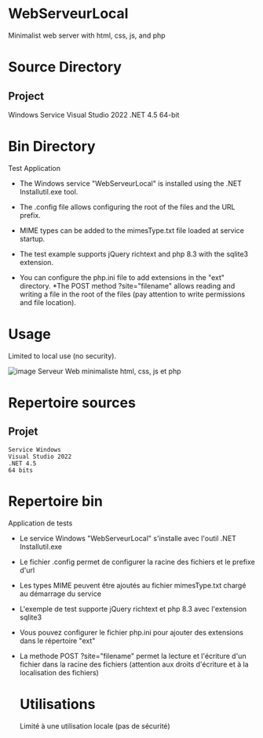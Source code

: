 # WebServeurLocal 

Minimalist web server with html, css, js, and php

# Source Directory
## Project
Windows Service
Visual Studio 2022
.NET 4.5
64-bit
# Bin Directory
Test Application
* The Windows service "WebServeurLocal" is installed using the .NET Installutil.exe tool.
* The .config file allows configuring the root of the files and the URL prefix.
* MIME types can be added to the mimesType.txt file loaded at service startup.
  
* The test example supports jQuery richtext and php 8.3 with the sqlite3 extension.
* You can configure the php.ini file to add extensions in the "ext" directory.
*The POST method ?site="filename" allows reading and writing a file in the root of the files (pay attention to write permissions and file location).

# Usage
Limited to local use (no security).

![image](https://github.com/sergear2ip/WebServeurLocal/assets/97619122/8e0ac9bc-b55d-4914-aa5a-80aa4b0bb39a)
Serveur Web minimaliste html, css, js et php
# Repertoire sources
## Projet
	Service Windows
	Visual Studio 2022
 	.NET 4.5
  	64 bits
# Repertoire bin
Application de tests
* Le service Windows "WebServeurLocal" s'installe avec l'outil .NET Installutil.exe
* Le fichier .config permet de configurer la racine des fichiers et le prefixe d'url
* Les types MIME peuvent être ajoutés au fichier mimesType.txt chargé au démarrage du service

* L'exemple de test supporte jQuery richtext et php 8.3 avec l'extension sqlite3
* Vous pouvez configurer le fichier php.ini pour ajouter des extensions dans le répertoire "ext"
* La methode POST ?site="filename" permet la lecture et l'écriture d'un fichier dans la racine des fichiers (attention aux droits d'écriture et à la localisation des fichiers)

  # Utilisations
  Limité à une utilisation locale (pas de sécurité)
 
